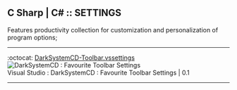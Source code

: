 ## C Sharp | C# :: SETTINGS

Features productivity collection for customization and personalization of program options;

---

:octocat: [DarkSystemCD-Toolbar.vssettings](https://github.com/DarkSystemCD/CSharp/blob/master/SETTINGS/DarkSystemCD-Toolbar.vssettings)
<br>![DarkSystemCD : Favourite Toolbar Settings](https://i.imgur.com/K9anwCF.gif)
<br>Visual Studio : DarkSystemCD : Favourite Toolbar Settings | 0.1

---
